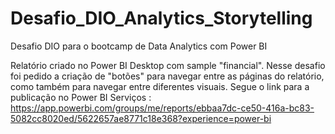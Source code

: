 # Desafio_DIO_Analytics_Storytelling
Desafio DIO para o bootcamp de Data Analytics com Power BI


Relatório criado no Power BI Desktop com sample "financial". Nesse desafio foi pedido a criação de "botões" para navegar entre as páginas do relatório, como também para navegar entre diferentes visuais. 
Segue o link para a publicação no Power BI Serviços : https://app.powerbi.com/groups/me/reports/ebbaa7dc-ce50-416a-bc83-5082cc8020ed/5622657ae8771c18e368?experience=power-bi
